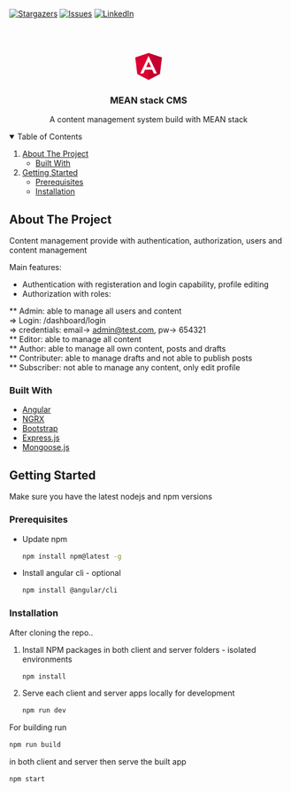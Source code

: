 [![Stargazers][stars-shield]][stars-url]
[![Issues][issues-shield]][issues-url]
[![LinkedIn][linkedin-shield]][linkedin-url]

<br />
<br />
<p align="center">
  <a href="https://github.com/mariamshahin/mean-stack-cms">
    <img src="client/src/assets/img/logo.png" alt="Logo" width="50" height="50">
  </a>
  <h3 align="center">MEAN stack CMS</h3>
  <p align="center">
    A content management system build with MEAN stack
  </p>
</p>

<!-- TABLE OF CONTENTS -->
<details open="open">
  <summary>Table of Contents</summary>
  <ol>
    <li>
      <a href="#about-the-project">About The Project</a>
      <ul>
        <li><a href="#built-with">Built With</a></li>
      </ul>
    </li>
    <li>
      <a href="#getting-started">Getting Started</a>
      <ul>
        <li><a href="#prerequisites">Prerequisites</a></li>
        <li><a href="#installation">Installation</a></li>
      </ul>
    </li>
  </ol>
</details>

## About The Project

Content management provide with authentication, authorization, users and content management

Main features:

- Authentication with registeration and login capability, profile editing
- Authorization with roles:

** Admin: able to manage all users and content<br />
=> Login: /dashboard/login<br />=> credentials: email-> admin@test.com, pw-> 654321<br />
** Editor: able to manage all content<br />
** Author: able to manage all own content, posts and drafts<br />
** Contributer: able to manage drafts and not able to publish posts<br />
** Subscriber: not able to manage any content, only edit profile

### Built With

- [Angular](https://angular.io)
- [NGRX](https://ngrx.io)
- [Bootstrap](https://ng-bootstrap.github.io/#/home)
- [Express.js](https://expressjs.com/)
- [Mongoose.js](https://mongoosejs.com/)

## Getting Started

Make sure you have the latest nodejs and npm versions

### Prerequisites

- Update npm

  ```sh
  npm install npm@latest -g
  ```

- Install angular cli - optional
  ```sh
  npm install @angular/cli
  ```

### Installation

After cloning the repo..

1. Install NPM packages in both client and server folders - isolated environments
   ```sh
   npm install
   ```
2. Serve each client and server apps locally for development
   ```sh
   npm run dev
   ```
For building run
   ```sh
   npm run build
   ```
in both client and server then serve the built app
   ```sh
   npm start
   ```
[stars-shield]: https://img.shields.io/github/stars/mariamshahin/mean-stack-cms.svg?style=for-the-badge
[stars-url]: https://github.com/mariamshahin/mean-stack-cms/stargazers
[issues-shield]: https://img.shields.io/github/issues/mariamshahin/mean-stack-cms.svg?style=for-the-badge
[issues-url]: https://github.com/mariamshahin/mean-stack-cms/issues
[linkedin-shield]: https://img.shields.io/badge/-LinkedIn-black.svg?style=for-the-badge&logo=linkedin&colorB=555
[linkedin-url]: https://linkedin.com/in/mariamshahin
